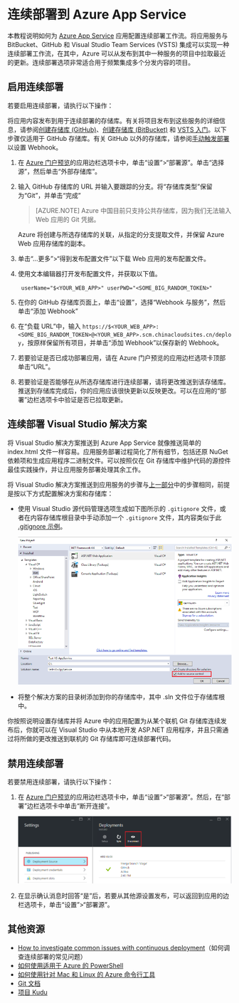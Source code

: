 <properties
	pageTitle="连续部署到 Azure App Service | Azure"
	description="了解如何实现连续部署到 Azure App Service。"
	services="app-service"
	documentationCenter=""
	authors="dariagrigoriu"
	manager="wpickett"
	editor="mollybos"/>

<tags
	ms.service="app-service"
	ms.date="07/23/2016"
	wacn.date="09/26/2016"/>
    
# 连续部署到 Azure App Service

本教程说明如何为 [Azure App Service] 应用配置连续部署工作流。将应用服务与 BitBucket、GitHub 和 Visual Studio Team Services (VSTS) 集成可以实现一种连续部署工作流，在其中，Azure 可以从发布到其中一种服务的项目中拉取最近的更新。连续部署选项非常适合用于频繁集成多个分发内容的项目。

## <a name="overview"></a>启用连续部署

若要启用连续部署，请执行以下操作：

将应用内容发布到用于连续部署的存储库。有关将项目发布到这些服务的详细信息，请参阅[创建存储库 (GitHub)]、[创建存储库 (BitBucket)] 和 [VSTS 入门]。以下步骤仅适用于 GitHub 存储库。有关 GitHub 以外的存储库，请参阅[手动触发部署](https://github.com/projectkudu/kudu/wiki/Manually-triggering-a-deployment)以设置 Webhook。

1. 在 [Azure 门户预览]的应用边栏选项卡中，单击“设置”>“部署源”。单击“选择源”，然后单击“外部存储库”。

4. 输入 GitHub 存储库的 URL 并输入要跟踪的分支。将“存储库类型”保留为“Git”，并单击“完成”

    > [AZURE.NOTE] Azure 中国目前只支持公共存储库，因为我们无法输入 Web 应用的 Git 凭据。

    Azure 将创建与所选存储库的关联，从指定的分支提取文件，并保留 Azure Web 应用存储库的副本。

5. 单击“...更多”>“得到发布配置文件”以下载 Web 应用的发布配置文件。

6. 使用文本编辑器打开发布配置文件，并获取以下值。

        userName="$<YOUR_WEB_APP>" userPWD="<SOME_BIG_RANDOM_TOKEN>"

7. 在你的 GitHub 存储库页面上，单击“设置”，选择“Webhook 与服务”，然后单击“添加 Webhook”

8. 在“负载 URL”中，输入 `https://$<YOUR_WEB_APP>:<SOME_BIG_RANDOM_TOKEN>@<YOUR_WEB_APP>.scm.chinacloudsites.cn/deploy`，按原样保留所有项目，并单击“添加 Webhook”以保存新的 Webhook。

5. 若要验证是否已成功部署应用，请在 Azure 门户预览的应用边栏选项卡顶部单击“URL”。

6. 若要验证是否能够在从所选存储库进行连续部署，请将更改推送到该存储库。推送到存储库完成后，你的应用应该很快更新以反映更改。可以在应用的“部署”边栏选项卡中验证是否已拉取更新。

## <a name="VSsolution"></a>连续部署 Visual Studio 解决方案 

将 Visual Studio 解决方案推送到 Azure App Service 就像推送简单的 index.html 文件一样容易。应用服务部署过程简化了所有细节，包括还原 NuGet 依赖项和生成应用程序二进制文件。可以按照仅在 Git 存储库中维护代码的源控件最佳实践操作，并让应用服务部署处理其余工作。

将 Visual Studio 解决方案推送到应用服务的步骤与[上一部分](#overview)中的步骤相同，前提是按以下方式配置解决方案和存储库：

-	使用 Visual Studio 源代码管理选项生成如下图所示的 `.gitignore` 文件，或者在内容存储库根目录中手动添加一个 `.gitignore` 文件，其内容类似于此 [.gitignore 示例](https://github.com/github/gitignore/blob/master/VisualStudio.gitignore)。

    ![](./media/app-service-continuous-deployment/VS_source_control.png)  

 
-	将整个解决方案的目录树添加到你的存储库中，其中 .sln 文件位于存储库根中。

你按照说明设置存储库并将 Azure 中的应用配置为从某个联机 Git 存储库连续发布后，你就可以在 Visual Studio 中从本地开发 ASP.NET 应用程序，并且只需通过将所做的更改推送到联机的 Git 存储库即可连续部署代码。

## <a name="disableCD"></a>禁用连续部署

若要禁用连续部署，请执行以下操作：

1. 在 [Azure 门户预览]的应用边栏选项卡中，单击“设置”>“部署源”。然后，在“部署”边栏选项卡中单击“断开连接”。

    ![](./media/app-service-continuous-deployment/cd_disconnect.png)

2. 在显示确认消息时回答“是”后，若要从其他源设置发布，可以返回到应用的边栏选项卡，单击“设置”>“部署源”。

## 其他资源

* [How to investigate common issues with continuous deployment](https://github.com/projectkudu/kudu/wiki/Investigating-continuous-deployment)（如何调查连续部署的常见问题）
* [如何使用适用于 Azure 的 PowerShell]
* [如何使用针对 Mac 和 Linux 的 Azure 命令行工具]
* [Git 文档]
* [项目 Kudu](https://github.com/projectkudu/kudu/wiki)

[Azure App Service]: /documentation/articles/app-service-changes-existing-services/
[Azure 门户预览]: https://portal.azure.cn
[VSTS Portal]: https://www.visualstudio.com/products/visual-studio-team-services-vs.aspx
[Installing Git]: http://git-scm.com/book/zh/v2/%E8%B5%B7%E6%AD%A5-%E5%AE%89%E8%A3%85-Git
[如何使用适用于 Azure 的 PowerShell]: /documentation/articles/powershell-install-configure/
[如何使用针对 Mac 和 Linux 的 Azure 命令行工具]: /documentation/articles/xplat-cli-install/
[Git 文档]: http://git-scm.com/documentation

[创建存储库 (GitHub)]: https://help.github.com/articles/create-a-repo
[创建存储库 (BitBucket)]: https://confluence.atlassian.com/display/BITBUCKET/Create+an+Account+and+a+Git+Repo
[VSTS 入门]: https://www.visualstudio.com/get-started/overview-of-get-started-tasks-vs
[Continuous delivery to Azure using Visual Studio Team Services]: /documentation/articles/cloud-services-continuous-delivery-use-vso/

<!---HONumber=Mooncake_0919_2016-->